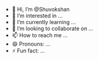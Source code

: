 - 👋 Hi, I’m @Shuvokshan
- 👀 I’m interested in ...
- 🌱 I’m currently learning ...
- 💞️ I’m looking to collaborate on ...
- 📫 How to reach me ...
- 😄 Pronouns: ...
- ⚡ Fun fact: ...

<!---
Shuvokshan/Shuvokshan is a ✨ special ✨ repository because its `README.md` (this file) appears on your GitHub profile.
You can click the Preview link to take a look at your changes.
--->
